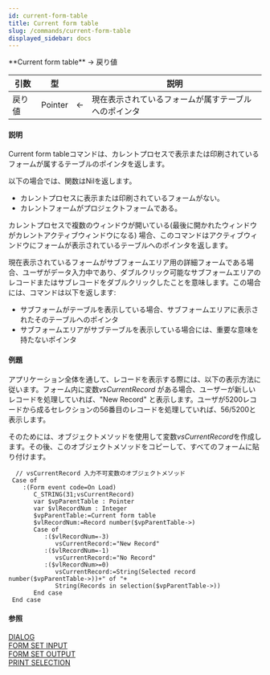 ```yaml
---
id: current-form-table
title: Current form table
slug: /commands/current-form-table
displayed_sidebar: docs
---
```


<!--REF #_command_.Current form table.Syntax-->**Current form table**  -> 戻り値<!-- END REF-->
<!--REF #_command_.Current form table.Params-->
| 引数 | 型 |  | 説明 |
| --- | --- | --- | --- |
| 戻り値 | Pointer | &larr; | 現在表示されているフォームが属すテーブルへのポインタ |

<!-- END REF-->

#### 説明 

<!--REF #_command_.Current form table.Summary-->Current form tableコマンドは、カレントプロセスで表示または印刷されているフォームが属するテーブルのポインタを返します。<!-- END REF-->

以下の場合では、関数はNilを返します。

* カレントプロセスに表示または印刷されているフォームがない。
* カレントフォームがプロジェクトフォームである。

カレントプロセスで複数のウィンドウが開いている(最後に開かれたウィンドウがカレントアクティブウィンドウになる) 場合、このコマンドはアクティブウィンドウにフォームが表示されているテーブルへのポインタを返します。

現在表示されているフォームがサブフォームエリア用の詳細フォームである場合、ユーザがデータ入力中であり、ダブルクリック可能なサブフォームエリアのレコードまたはサブレコードをダブルクリックしたことを意味します。この場合には、コマンドは以下を返します:

* サブフォームがテーブルを表示している場合、サブフォームエリアに表示されたそのテーブルへのポインタ
* サブフォームエリアがサブテーブルを表示している場合には、重要な意味を持たないポインタ

#### 例題 

アプリケーション全体を通して、レコードを表示する際には、以下の表示方法に従います。フォーム内に変数*vsCurrentRecord* がある場合、ユーザーが新しいレコードを処理していれば、"New Record" と表示します。ユーザが5200レコードから成るセレクションの56番目のレコードを処理していれば、56/5200と表示します。

そのためには、オブジェクトメソッドを使用して変数*vsCurrentRecord*を作成します。その後、このオブジェクトメソッドをコピーして、すべてのフォームに貼り付けます。

```4d
  // vsCurrentRecord 入力不可変数のオブジェクトメソッド
 Case of
    :(Form event code=On Load)
       C_STRING(31;vsCurrentRecord)
       var $vpParentTable : Pointer
       var $vlRecordNum : Integer
       $vpParentTable:=Current form table
       $vlRecordNum:=Record number($vpParentTable->)
       Case of
          :($vlRecordNum=-3)
             vsCurrentRecord:="New Record"
          :($vlRecordNum=-1)
             vsCurrentRecord:="No Record"
          :($vlRecordNum>=0)
             vsCurrentRecord:=String(Selected record number($vpParentTable->))+" of "+
             String(Records in selection($vpParentTable->))
       End case
 End case
```

#### 参照 

[DIALOG](dialog.md)  
[FORM SET INPUT](form-set-input.md)  
[FORM SET OUTPUT](form-set-output.md)  
[PRINT SELECTION](print-selection.md)  